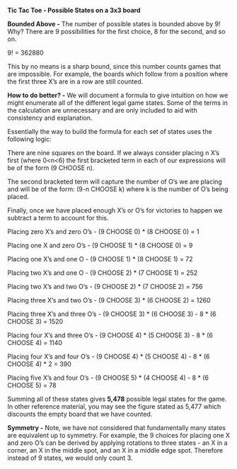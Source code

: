 **Tic Tac Toe - Possible States on a 3x3 board**

**Bounded Above -** The number of possible states is bounded above by 9! Why? There are 9 possibilities for the first choice, 8 for the second, and so on. 

9! = 362880

This by no means is a sharp bound, since this number counts games that are impossible. For example, the boards which follow from a position where the first three X’s are in a row are still counted.

**How to do better? -** We will document a formula to give intuition on how we might enumerate all of the different legal game states. Some of the terms in the calculation are unnecessary and are only included to aid with consistency and explanation.

Essentially the way to build the formula for each set of states uses the following logic:

There are nine squares on the board. If we always consider placing n X’s first (where 0<n<6) the first bracketed term in each of our expressions will be of the form (9 CHOOSE n).

The second bracketed term will capture the number of O’s we are placing and will be of the form: (9-n CHOOSE k) where k is the number of O’s being placed.

Finally, once we have placed enough X’s or O’s for victories to happen we subtract a term to account for this. 

Placing zero X’s and zero O’s - (9 CHOOSE 0) * (8 CHOOSE 0) = 1  

Placing one X and zero O’s - (9 CHOOSE 1) * (8 CHOOSE 0) = 9   

Placing one X’s and one O - (9 CHOOSE 1) * (8 CHOOSE 1) = 72   

Placing two X’s and one O - (9 CHOOSE 2) * (7 CHOOSE 1) = 252 

Placing two X’s and two O’s - (9 CHOOSE 2) * (7 CHOOSE 2) = 756

Placing three X’s and two O’s - (9 CHOOSE 3) * (6 CHOOSE 2) = 1260

Placing three X’s and three O’s - (9 CHOOSE 3) * (6 CHOOSE 3) - 8 * (6 CHOOSE 3) = 1520

Placing four X’s and three O’s - (9 CHOOSE 4) * (5 CHOOSE 3) - 8 * (6 CHOOSE 4) = 1140

Placing four X’s and four O’s - (9 CHOOSE 4) * (5 CHOOSE 4) - 8 * (6 CHOOSE 4) * 2 = 390 

Placing five X’s and four O’s - (9 CHOOSE 5) * (4 CHOOSE 4) - 8 * (6 CHOOSE 5) = 78 

Summing all of these states gives **5,478** possible legal states for the game. In other reference material, you may see the figure stated as 5,477 which discounts the empty board that we have counted.

**Symmetry -** Note, we have not considered that fundamentally many states are equivalent up to symmetry. For example, the 9 choices for placing one X and zero O’s can be derived by applying rotations to three states - an X in a corner, an X in the middle spot, and an X in a middle edge spot. Therefore instead of 9 states, we would only count 3.
